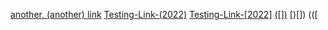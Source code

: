 [another, (another) link](another-some-page.html)
[Testing-Link-(2022)](test-this-link/something-(2022).html)
[Testing-Link-[2022]](test-this-link/something-(2022).html)
[([])]([([]()[]())[][][]([][]())()()])
[]()
[)[])
(([